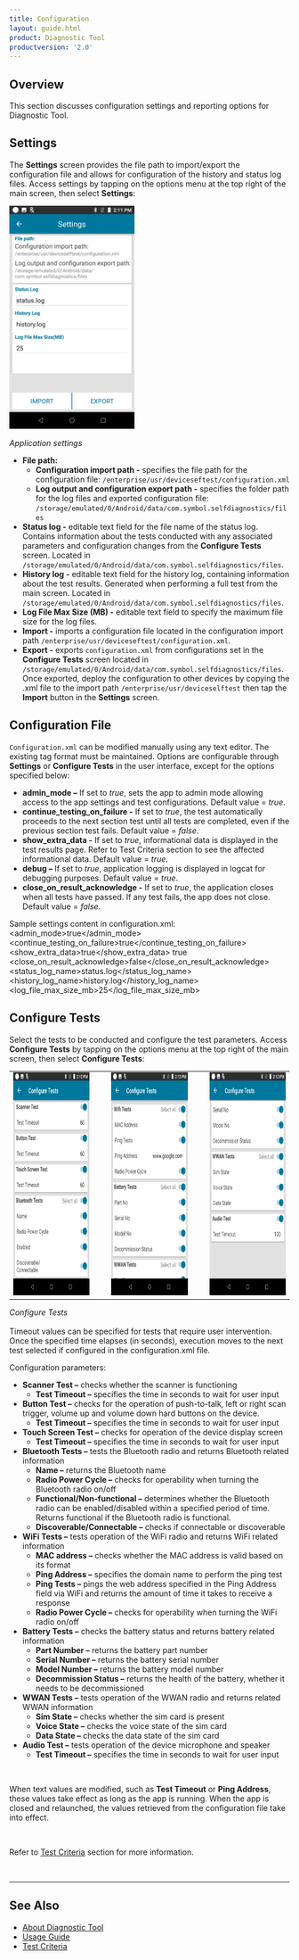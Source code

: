 ```yaml
---
title: Configuration
layout: guide.html
product: Diagnostic Tool
productversion: '2.0'
---
```


## Overview
This section discusses configuration settings and reporting options for Diagnostic Tool.

<!--
## Configuration Files
Each subsystem test can be enabled/disabled by setting the corresponding flag in `/SelfDiagnostics/SelfDiagnosticSettings.txt` file on the device. Set to "0" to disable, "1" to enable. The format of selfdiagnosticsettings.txt follows:  
&nbsp;&nbsp;&nbsp;&nbsp;&nbsp;battery=1  
&nbsp;&nbsp;&nbsp;&nbsp;&nbsp;bluetooth=1  
&nbsp;&nbsp;&nbsp;&nbsp;&nbsp;gps=1  
&nbsp;&nbsp;&nbsp;&nbsp;&nbsp;wwan=1  
&nbsp;&nbsp;&nbsp;&nbsp;&nbsp;wlan=1  
&nbsp;&nbsp;&nbsp;&nbsp;&nbsp;system=1  
<br>
-->

## Settings 
The **Settings** screen provides the file path to import/export the configuration file and allows for configuration of the history and status log files. Access settings by tapping on the options menu at the top right of the main screen, then select **Settings**:

<img style="height:400px" src="settings.png"/>

_Application settings_
<br />

* **File path:**
     * **Configuration import path -** specifies the file path for the configuration file: `/enterprise/usr/deviceseftest/configuration.xml`
     * **Log output and configuration export path -** specifies the folder path for the log files and exported configuration file: `/storage/emulated/0/Android/data/com.symbol.selfdiagnostics/files`
* **Status log -** editable text field for the file name of the status log. Contains information about the tests conducted with any associated parameters and configuration changes from the **Configure Tests** screen. Located in `/storage/emulated/0/Android/data/com.symbol.selfdiagnostics/files`.  
* **History log -** editable text field for the history log, containing information about the test results. Generated when performing a full test from the main screen. Located in `/storage/emulated/0/Android/data/com.symbol.selfdiagnostics/files`.
* **Log File Max Size (MB) -** editable text field to specify the maximum file size for the log files.
* **Import -** imports a configuration file located in the configuration import path `/enterprise/usr/deviceseftest/configuration.xml`.
* **Export -** exports `configuration.xml` from configurations set in the **Configure Tests** screen located in `/storage/emulated/0/Android/data/com.symbol.selfdiagnostics/files`. Once exported, deploy the configuration to other devices by copying the .xml file to the import path `/enterprise/usr/deviceselftest` then tap the **Import** button in the **Settings** screen.


## Configuration File
`Configuration.xml` can be modified manually using any text editor. The existing tag format must be maintained. Options are configurable through **Settings** or **Configure Tests** in the user interface, except for the options specified below:
* **admin_mode –** If set to _true_, sets the app to admin mode allowing access to the app settings and test configurations. Default value = _true_.
* **continue_testing_on_failure -** If set to _true_, the test automatically proceeds to the next section test until all tests are completed, even if the previous section test fails. Default value = _false_.
* **show_extra_data -** If set to _true_, informational data is displayed in the test results page. Refer to Test Criteria section to see the affected informational data. Default value = _true_.
* **debug –** If set to _true_, application logging is displayed in logcat for debugging purposes.  Default value = _true_.
* **close_on_result_acknowledge -** If set to _true_, the application closes when all tests have passed. If any test fails, the app does not close. Default value = _false_.

Sample settings content in configuration.xml:
  <settings>
    <admin_mode>true</admin_mode>
    <continue_testing_on_failure>true</continue_testing_on_failure>
    <show_extra_data>true</show_extra_data>
    <debug>true</debug>
    <close_on_result_acknowledge>false</close_on_result_acknowledge>
    <status_log_name>status.log</status_log_name>
    <history_log_name>history.log</history_log_name>
    <log_file_max_size_mb>25</log_file_max_size_mb>
  </settings>

## Configure Tests
Select the tests to be conducted and configure the test parameters. Access **Configure Tests** by tapping on the options menu at the top right of the main screen, then select **Configure Tests**:

<table>
 <tr>
     <td><img style="height:400px" src="configure-1.png"/></td>
     <td>&nbsp;&nbsp;&nbsp;</td>
     <td><img style="height:400px" src="configure-2.png"/></td>
     <td>&nbsp;&nbsp;&nbsp;</td>
     <td><img style="height:400px" src="configure-3.png"/></td>
 </tr>
</table>

_Configure Tests_
<br />
<br />
Timeout values can be specified for tests that require user intervention.  Once the specified time elapses (in seconds), execution moves to the next test selected if configured in the configuration.xml file.

Configuration parameters:
* **Scanner Test –** checks whether the scanner is functioning
     * **Test Timeout –** specifies the time in seconds to wait for user input
* **Button Test –** checks for the operation of push-to-talk, left or right scan trigger, volume up and volume down hard buttons on the device.
     * **Test Timeout –** specifies the time in seconds to wait for user input
* **Touch Screen Test –** checks for operation of the device display screen
     * **Test Timeout –** specifies the time in seconds to wait for user input
* **Bluetooth Tests –** tests the Bluetooth radio and returns Bluetooth related information
     * **Name –** returns the Bluetooth name
     * **Radio Power Cycle –** checks for operability when turning the Bluetooth radio on/off
     * **Functional/Non-functional –** determines whether the Bluetooth radio can be enabled/disabled within a specified period of time.  Returns functional if the Bluetooth radio is functional. 
     * **Discoverable/Connectable –** checks if connectable or discoverable
* **WiFi Tests –** tests operation of the WiFi radio and returns WiFi related information
     * **MAC address –** checks whether the MAC address is valid based on its format
     * **Ping Address –** specifies the domain name to perform the ping test
     * **Ping Tests –** pings the web address specified in the Ping Address field via WiFi and returns the amount of time it takes to receive a response
     * **Radio Power Cycle –** checks for operability when turning the WiFi radio on/off
* **Battery Tests –** checks the battery status and returns battery related information 
     * **Part Number –** returns the battery part number
     * **Serial Number –** returns the battery serial number
     * **Model Number –** returns the battery model number
     * **Decommission Status –** returns the health of the battery, whether it needs to be decommissioned
* **WWAN Tests –** tests operation of the WWAN radio and returns related WWAN information
     * **Sim State –** checks whether the sim card is present
     * **Voice State –** checks the voice state of the sim card
     * **Data State –** checks the data state of the sim card
* **Audio Test –** tests operation of the device microphone and speaker
     * **Test Timeout –** specifies the time in seconds to wait for user input



<br>

When text values are modified, such as **Test Timeout** or **Ping Address**, these values take effect as long as the app is running. When the app is closed and relaunched, the values retrieved from the configuration file take into effect.

<br />
<p>Refer to <a href="../criteria">Test Criteria</a> section for more information.</p>

<br>

------

## See Also

* [About Diagnostic Tool](../about)
* [Usage Guide](../usage)
* [Test Criteria](../criteria)


